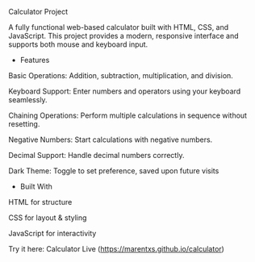 Calculator Project

A fully functional web-based calculator built with HTML, CSS, and JavaScript. This project provides a modern, responsive interface and supports both mouse and keyboard input.

- Features

Basic Operations: Addition, subtraction, multiplication, and division.

Keyboard Support: Enter numbers and operators using your keyboard seamlessly.

Chaining Operations: Perform multiple calculations in sequence without resetting.

Negative Numbers: Start calculations with negative numbers.

Decimal Support: Handle decimal numbers correctly.

Dark Theme: Toggle to set preference, saved upon future visits

- Built With

HTML for structure

CSS for layout & styling

JavaScript for interactivity

Try it here: Calculator Live (https://marentxs.github.io/calculator)
